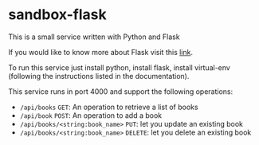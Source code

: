 # sandbox-flask

This is a small service written with Python and Flask

If you would like to know more about Flask visit this [link](https://flask.palletsprojects.com/en/1.1.x/). 

To run this service just install python, install flask, install virtual-env (following the instructions listed in the documentation). 

This service runs in port 4000 and support the following operations:

- `/api/books` `GET`: An operation to retrieve a list of books
- `/api/book` `POST`: An operation to add a book
- `/api/books/<string:book_name>` `PUT`: let you update an existing book
- `/api/books/<string:book_name>` `DELETE`: let you delete an existing book
